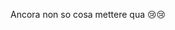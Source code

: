 
Ancora non so cosa mettere qua 😢😢
<!---
LateralHen/LateralHen is a ✨ special ✨ repository because its `README.md` (this file) appears on your GitHub profile.
You can click the Preview link to take a look at your changes.
--->
